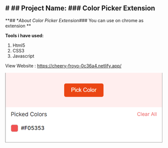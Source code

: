 ## **# ## **Project Name: ### Color Picker Extension****

**## **About  Color Picker Extension*### You can use on chrome as extension
 **



**Tools i have used:**

 1. Html5
 2. CSS3
 6. Javascript



View Website :  https://cheery-froyo-0c36a4.netlify.app/




![enter image description here](https://github.com/Saiemhossain/Color-Picker-Extension/blob/main/cover.png?raw=true)
